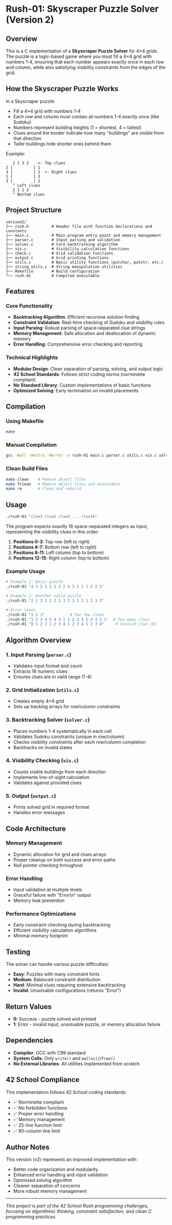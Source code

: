 # Rush-01: Skyscraper Puzzle Solver (Version 2)

## Overview

This is a C implementation of a **Skyscraper Puzzle Solver** for 4×4 grids. The puzzle is a logic-based game where you must fill a 4×4 grid with numbers 1-4, ensuring that each number appears exactly once in each row and column, while also satisfying visibility constraints from the edges of the grid.

## How the Skyscraper Puzzle Works

In a Skyscraper puzzle:
- Fill a 4×4 grid with numbers 1-4
- Each row and column must contain all numbers 1-4 exactly once (like Sudoku)
- Numbers represent building heights (1 = shortest, 4 = tallest)
- Clues around the border indicate how many "buildings" are visible from that direction
- Taller buildings hide shorter ones behind them

Example:
```
   2 1 3 2    <- Top clues
2 [         ] 1
3 [         ] 2  <- Right clues  
1 [         ] 3
3 [         ] 2
   ^ Left clues
   2 2 1 3
   ^ Bottom clues
```

## Project Structure

```
version2/
├── rush.h          # Header file with function declarations and constants
├── main.c          # Main program entry point and memory management
├── parser.c        # Input parsing and validation
├── solver.c        # Core backtracking algorithm
├── vis.c           # Visibility calculation functions
├── check.c         # Grid validation functions  
├── output.c        # Grid printing functions
├── utils.c         # Basic utility functions (putchar, putstr, etc.)
├── string_utils.c  # String manipulation utilities
├── Makefile        # Build configuration
└── rush-01         # Compiled executable
```

## Features

### Core Functionality
- **Backtracking Algorithm**: Efficient recursive solution finding
- **Constraint Validation**: Real-time checking of Sudoku and visibility rules
- **Input Parsing**: Robust parsing of space-separated clue strings
- **Memory Management**: Safe allocation and deallocation of dynamic memory
- **Error Handling**: Comprehensive error checking and reporting

### Technical Highlights
- **Modular Design**: Clean separation of parsing, solving, and output logic
- **42 School Standards**: Follows strict coding norms (norminette compliant)
- **No Standard Library**: Custom implementations of basic functions
- **Optimized Solving**: Early termination on invalid placements

## Compilation

### Using Makefile
```bash
make
```

### Manual Compilation
```bash
gcc -Wall -Wextra -Werror -o rush-01 main.c parser.c utils.c vis.c solver.c output.c check.c string_utils.c
```

### Clean Build Files
```bash
make clean    # Remove object files
make fclean   # Remove object files and executable
make re       # Clean and rebuild
```

## Usage

```bash
./rush-01 "clue1 clue2 clue3 ... clue16"
```

The program expects exactly 16 space-separated integers as input, representing the visibility clues in this order:
1. **Positions 0-3**: Top row (left to right)
2. **Positions 4-7**: Bottom row (left to right)  
3. **Positions 8-11**: Left column (top to bottom)
4. **Positions 12-15**: Right column (top to bottom)

### Example Usage

```bash
# Example 1: Basic puzzle
./rush-01 "4 3 2 1 1 2 2 2 4 3 2 1 1 2 2 2"

# Example 2: Another valid puzzle  
./rush-01 "2 1 3 2 2 2 1 3 2 3 1 3 1 2 3 2"

# Error cases
./rush-01 "1 2 3"           # Too few clues
./rush-01 "1 2 3 4 5 4 3 2 1 2 3 4 5 4 3 2 1"  # Too many clues
./rush-01 "0 1 2 3 1 2 3 4 1 2 3 4 1 2 3 4"     # Invalid clue (0)
```

## Algorithm Overview

### 1. Input Parsing (`parser.c`)
- Validates input format and count
- Extracts 16 numeric clues
- Ensures clues are in valid range (1-4)

### 2. Grid Initialization (`utils.c`)
- Creates empty 4×4 grid
- Sets up tracking arrays for row/column constraints

### 3. Backtracking Solver (`solver.c`)
- Places numbers 1-4 systematically in each cell
- Validates Sudoku constraints (unique in row/column)
- Checks visibility constraints after each row/column completion
- Backtracks on invalid states

### 4. Visibility Checking (`vis.c`)
- Counts visible buildings from each direction
- Implements line-of-sight calculation
- Validates against provided clues

### 5. Output (`output.c`)
- Prints solved grid in required format
- Handles error messages

## Code Architecture

### Memory Management
- Dynamic allocation for grid and clues arrays
- Proper cleanup on both success and error paths
- Null pointer checking throughout

### Error Handling
- Input validation at multiple levels
- Graceful failure with "Error\n" output
- Memory leak prevention

### Performance Optimizations
- Early constraint checking during backtracking
- Efficient visibility calculation algorithms
- Minimal memory footprint

## Testing

The solver can handle various puzzle difficulties:
- **Easy**: Puzzles with many constraint hints
- **Medium**: Balanced constraint distribution  
- **Hard**: Minimal clues requiring extensive backtracking
- **Invalid**: Unsolvable configurations (returns "Error")

## Return Values

- **0**: Success - puzzle solved and printed
- **1**: Error - invalid input, unsolvable puzzle, or memory allocation failure

## Dependencies

- **Compiler**: GCC with C99 standard
- **System Calls**: Only `write()` and `malloc()`/`free()`
- **No External Libraries**: All utilities implemented from scratch

## 42 School Compliance

This implementation follows 42 School coding standards:
- ✅ Norminette compliant
- ✅ No forbidden functions
- ✅ Proper error handling
- ✅ Memory management
- ✅ 25-line function limit
- ✅ 80-column line limit

## Author Notes

This version (v2) represents an improved implementation with:
- Better code organization and modularity
- Enhanced error handling and input validation
- Optimized solving algorithm
- Cleaner separation of concerns
- More robust memory management

---

*This project is part of the 42 School Rush programming challenges, focusing on algorithmic thinking, constraint satisfaction, and clean C programming practices.*